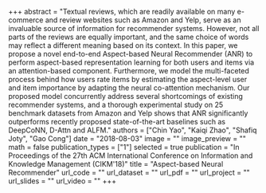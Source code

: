 +++
abstract = "Textual reviews, which are readily available on many e-commerce and review websites such as Amazon and Yelp, serve as an invaluable source of information for recommender systems. However, not all parts of the reviews are equally important, and the same choice of words may reflect a different meaning based on its context. In this paper, we propose a novel end-to-end Aspect-based Neural Recommender (ANR) to perform aspect-based representation learning for both users and items via an attention-based component. Furthermore, we model the multi-faceted process behind how users rate items by estimating the aspect-level user and item importance by adapting the neural co-attention mechanism. Our proposed model concurrently address several shortcomings of existing recommender systems, and a thorough experimental study on 25 benchmark datasets from Amazon and Yelp shows that ANR significantly outperforms recently proposed state-of-the-art baselines such as DeepCoNN, D-Attn and ALFM." 
authors = ["Chin Yao", "Kaiqi Zhao", "Shafiq Joty", "Gao Cong"]
date = "2018-08-03"
image = ""
image_preview = ""
math = false
publication_types = ["1"]
selected = true
publication = "In Proceedings of the 27th ACM International Conference on Information and Knowledge Management (CIKM'18)"
title = "Aspect-based Neural Recommender"
url_code = ""
url_dataset = ""
url_pdf = ""
url_project = ""
url_slides = ""
url_video = ""
+++

